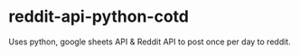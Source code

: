 # reddit-api-python-cotd
Uses python, google sheets API &amp; Reddit API to post once per day to reddit.
